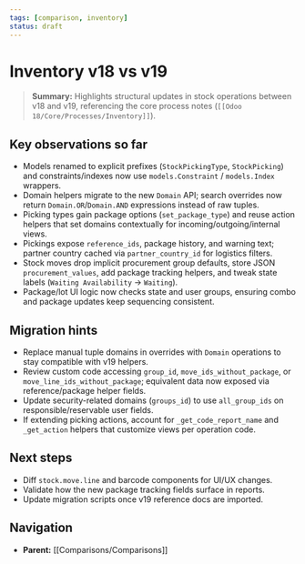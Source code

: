 ```yaml
---
tags: [comparison, inventory]
status: draft
---
```

# Inventory v18 vs v19

> **Summary:** Highlights structural updates in stock operations between v18 and v19, referencing the core process notes (`[[Odoo 18/Core/Processes/Inventory]]`).

## Key observations so far
- Models renamed to explicit prefixes (`StockPickingType`, `StockPicking`) and constraints/indexes now use `models.Constraint` / `models.Index` wrappers.
- Domain helpers migrate to the new `Domain` API; search overrides now return `Domain.OR`/`Domain.AND` expressions instead of raw tuples.
- Picking types gain package options (`set_package_type`) and reuse action helpers that set domains contextually for incoming/outgoing/internal views.
- Pickings expose `reference_ids`, package history, and warning text; partner country cached via `partner_country_id` for logistics filters.
- Stock moves drop implicit procurement group defaults, store JSON `procurement_values`, add package tracking helpers, and tweak state labels (`Waiting Availability` → `Waiting`).
- Package/lot UI logic now checks state and user groups, ensuring combo and package updates keep sequencing consistent.

## Migration hints
- Replace manual tuple domains in overrides with `Domain` operations to stay compatible with v19 helpers.
- Review custom code accessing `group_id`, `move_ids_without_package`, or `move_line_ids_without_package`; equivalent data now exposed via reference/package helper fields.
- Update security-related domains (`groups_id`) to use `all_group_ids` on responsible/reservable user fields.
- If extending picking actions, account for `_get_code_report_name` and `_get_action` helpers that customize views per operation code.

## Next steps
- Diff `stock.move.line` and barcode components for UI/UX changes.
- Validate how the new package tracking fields surface in reports.
- Update migration scripts once v19 reference docs are imported.


## Navigation
- **Parent:** [[Comparisons/Comparisons]]
